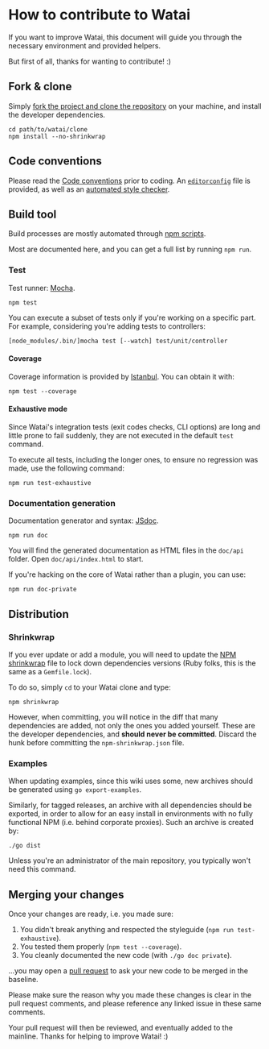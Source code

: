 How to contribute to Watai
==========================

If you want to improve Watai, this document will guide you through the necessary environment and provided helpers.

But first of all, thanks for wanting to contribute!  :)


Fork & clone
------------

Simply [fork the project and clone the repository](https://help.github.com/articles/fork-a-repo) on your machine, and install the developer dependencies.

```shell
cd path/to/watai/clone
npm install --no-shrinkwrap
```


Code conventions
----------------

Please read the [Code conventions](https://github.com/MattiSG/Watai/wiki/Code-conventions) prior to coding. An [`editorconfig`](http://editorconfig.org/) file is provided, as well as an [automated style checker](https://github.com/mdevils/node-jscs).


Build tool
----------

Build processes are mostly automated through [npm scripts](https://www.npmjs.org/doc/cli/npm-run-script.html).

Most are documented here, and you can get a full list by running `npm run`.


### Test

Test runner: [Mocha](http://visionmedia.github.com/mocha/).

	npm test

You can execute a subset of tests only if you're working on a specific part. For example, considering you're adding tests to controllers:

	[node_modules/.bin/]mocha test [--watch] test/unit/controller


#### Coverage

Coverage information is provided by [Istanbul](https://github.com/yahoo/istanbul). You can obtain it with:

	npm test --coverage


#### Exhaustive mode

Since Watai's integration tests (exit codes checks, CLI options) are long and little prone to fail suddenly, they are not executed in the default `test` command.

To execute all tests, including the longer ones, to ensure no regression was made, use the following command:

	npm run test-exhaustive


### Documentation generation

Documentation generator and syntax: [JSdoc](http://usejsdoc.org).

	npm run doc

You will find the generated documentation as HTML files in the `doc/api` folder. Open `doc/api/index.html` to start.

If you're hacking on the core of Watai rather than a plugin, you can use:

	npm run doc-private


Distribution
------------

### Shrinkwrap

If you ever update or add a module, you will need to update the [NPM shrinkwrap](https://npmjs.org/doc/shrinkwrap.html) file to lock down dependencies versions (Ruby folks, this is the same as a `Gemfile.lock`).

To do so, simply `cd` to your Watai clone and type:

	npm shrinkwrap

However, when committing, you will notice in the diff that many dependencies are added, not only the ones you added yourself. These are the developer dependencies, and **should never be committed**. Discard the hunk before committing the `npm-shrinkwrap.json` file.


### Examples

When updating examples, since this wiki uses some, new archives should be generated using `go export-examples`.

Similarly, for tagged releases, an archive with all dependencies should be exported, in order to allow for an easy install in environments with no fully functional NPM (i.e. behind corporate proxies). Such an archive is created by:

	./go dist

Unless you're an administrator of the main repository, you typically won't need this command.


Merging your changes
--------------------

Once your changes are ready, i.e. you made sure:

1. You didn't break anything and respected the styleguide (`npm run test-exhaustive`).
2. You tested them properly (`npm test --coverage`).
3. You cleanly documented the new code (with `./go doc private`).

…you may open a [pull request](https://help.github.com/articles/using-pull-requests) to ask your new code to be merged in the baseline.

Please make sure the reason why you made these changes is clear in the pull request comments, and please reference any linked issue in these same comments.

Your pull request will then be reviewed, and eventually added to the mainline. Thanks for helping to improve Watai!  :)
